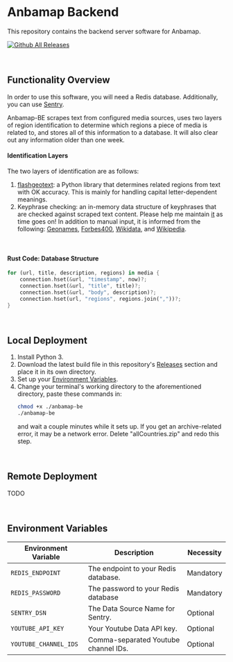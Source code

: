 # Anbamap Backend

This repository contains the backend server software for Anbamap.

[![Github All Releases](https://img.shields.io/github/downloads/lichenaut/anbamap-be/total.svg)]()

&nbsp;

## Functionality Overview

In order to use this software, you will need a Redis database. Additionally, you can use [Sentry](https://sentry.io/welcome/).

Anbamap-BE scrapes text from configured media sources, uses two layers of region identification to determine which regions a piece of media is related to, and stores all of this information to a database. It will also clear out any information older than one week.

#### Identification Layers

The two layers of identification are as follows:

1. [flashgeotext](https://github.com/iwpnd/flashgeotext): a Python library that determines related regions from text with OK accuracy. This is mainly for handling capital letter-dependent meanings.
2. Keyphrase checking: an in-memory data structure of keyphrases that are checked against scraped text content. Please help me maintain [it](https://github.com/lichenaut/anbamap-be/blob/main/src/region/regions.rs) as time goes on! In addition to manual input, it is informed from the following: [Geonames](https://download.geonames.org/export/dump/), [Forbes400](https://forbes400.onrender.com/api/forbes400/getAllBillionaires), [Wikidata](https://www.wikidata.org/wiki/Wikidata:Main_Page), and [Wikipedia](https://en.wikipedia.org/w/api.php?action=query&prop=revisions&rvprop=content&rvslots=main&format=json&titles=List_of_largest_private_non-governmental_companies_by_revenue).

&nbsp;

#### Rust Code: Database Structure

```rust
for (url, title, description, regions) in media {
    connection.hset(&url, "timestamp", now)?;
    connection.hset(&url, "title", title)?;
    connection.hset(&url, "body", description)?;
    connection.hset(url, "regions", regions.join(","))?;
}
```

&nbsp;

## Local Deployment

1. Install Python 3.
2. Download the latest build file in this repository's [Releases](https://github.com/lichenaut/anbamap-be/releases) section and place it in its own directory.
3. Set up your [Environment Variables](#environment-variables).
4. Change your terminal's working directory to the aforementioned directory, paste these commands in:
   ```bash
   chmod +x ./anbamap-be
   ./anbamap-be
   ```
   and wait a couple minutes while it sets up. If you get an archive-related error, it may be a network error. Delete "allCountries.zip" and redo this step.

&nbsp;

## Remote Deployment

TODO

&nbsp;

## Environment Variables

| Environment Variable  | Description                          | Necessity |
| --------------------- | ------------------------------------ | --------- |
| `REDIS_ENDPOINT`      | The endpoint to your Redis database. | Mandatory |
| `REDIS_PASSWORD`      | The password to your Redis database  | Mandatory |
| `SENTRY_DSN`          | The Data Source Name for Sentry.     | Optional  |
| `YOUTUBE_API_KEY`     | Your Youtube Data API key.           | Optional  |
| `YOUTUBE_CHANNEL_IDS` | Comma-separated Youtube channel IDs. | Optional  |
